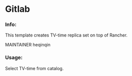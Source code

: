 # Gitlab


### Info:

 This template creates TV-time replica set on top of Rancher. 
 
 MAINTAINER heqinqin
 
### Usage:

 Select TV-time from catalog. 
 
 
 
 
